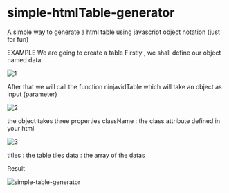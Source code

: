 # simple-htmlTable-generator
A simple way to generate a html table using javascript object notation (just for fun)

EXAMPLE
We are going to create a table 
Firstly , we shall define our object named data

![1](https://user-images.githubusercontent.com/94840730/184040640-b0fdd4d5-b191-4171-b103-313557a05361.png)


After that we will call the function ninjavidTable which will take an object as input (parameter)

![2](https://user-images.githubusercontent.com/94840730/184040643-c8cea9c2-7552-48da-9bae-b4d6dec0e29f.png)


the object takes three properties
className : the class attribute defined in your html

![3](https://user-images.githubusercontent.com/94840730/184040646-d4c6f9d4-d31e-4f78-9c6c-a2c804cfdbf7.png)

titles : the table tiles
data : the array of the datas

Result 

![simple-table-generator](https://user-images.githubusercontent.com/94840730/184037359-e45ad8fe-c77d-4e1d-bac2-758b76b657ad.png)
